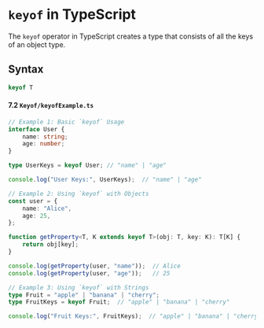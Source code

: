# `keyof` in TypeScript

The `keyof` operator in TypeScript creates a type that consists of all the keys of an object type.

## Syntax

```typescript
keyof T
```


#### 7.2 `Keyof/keyofExample.ts`

```typescript
// Example 1: Basic `keyof` Usage
interface User {
    name: string;
    age: number;
}

type UserKeys = keyof User; // "name" | "age"

console.log("User Keys:", UserKeys);  // "name" | "age"

// Example 2: Using `keyof` with Objects
const user = {
    name: "Alice",
    age: 25,
};

function getProperty<T, K extends keyof T>(obj: T, key: K): T[K] {
    return obj[key];
}

console.log(getProperty(user, "name"));  // Alice
console.log(getProperty(user, "age"));   // 25

// Example 3: Using `keyof` with Strings
type Fruit = "apple" | "banana" | "cherry";
type FruitKeys = keyof Fruit;  // "apple" | "banana" | "cherry"

console.log("Fruit Keys:", FruitKeys);  // "apple" | "banana" | "cherry"
```